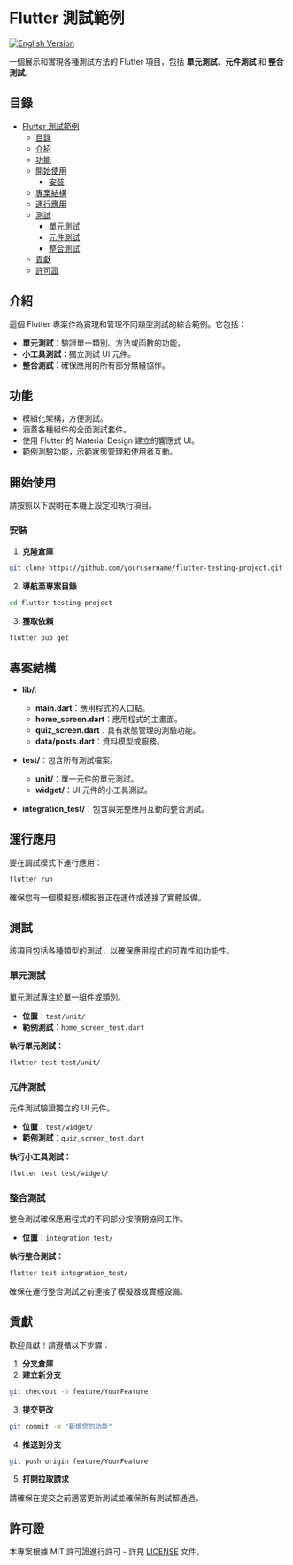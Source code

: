 # Flutter 測試範例

[![English Version](https://img.shields.io/badge/README-English-blue)](README.md)

一個展示和實現各種測試方法的 Flutter 項目，包括 **單元測試**、**元件測試** 和 **整合測試**。

## 目錄

- [Flutter 測試範例](#flutter-測試範例)
  - [目錄](#目錄)
  - [介紹](#介紹)
  - [功能](#功能)
  - [開始使用](#開始使用)
    - [安裝](#安裝)
  - [專案結構](#專案結構)
  - [運行應用](#運行應用)
  - [測試](#測試)
    - [單元測試](#單元測試)
    - [元件測試](#元件測試)
    - [整合測試](#整合測試)
  - [貢獻](#貢獻)
  - [許可證](#許可證)

## 介紹

這個 Flutter 專案作為實現和管理不同類型測試的綜合範例。它包括：

- **單元測試**：驗證單一類別、方法或函數的功能。
- **小工具測試**：獨立測試 UI 元件。
- **整合測試**：確保應用的所有部分無縫協作。

## 功能

- 模組化架構，方便測試。
- 涵蓋各種組件的全面測試套件。
- 使用 Flutter 的 Material Design 建立的響應式 UI。
- 範例測驗功能，示範狀態管理和使用者互動。

## 開始使用

請按照以下說明在本機上設定和執行項目。

### 安裝

1. **克隆倉庫**
 ```bash
 git clone https://github.com/yourusername/flutter-testing-project.git
 ```

2. **導航至專案目錄**
 ```bash
 cd flutter-testing-project
 ```

3. **獲取依賴**
 ```bash
 flutter pub get
 ```

## 專案結構

- **lib/**:
  - **main.dart**：應用程式的入口點。
  - **home_screen.dart**：應用程式的主畫面。
  - **quiz_screen.dart**：具有狀態管理的測驗功能。
  - **data/posts.dart**：資料模型或服務。

- **test/**：包含所有測試檔案。
  - **unit/**：單一元件的單元測試。
  - **widget/**：UI 元件的小工具測試。

- **integration_test/**：包含與完整應用互動的整合測試。

## 運行應用

要在調試模式下運行應用：

```bash
flutter run
```

確保您有一個模擬器/模擬器正在運作或連接了實體設備。

## 測試

該項目包括各種類型的測試，以確保應用程式的可靠性和功能性。

### 單元測試

單元測試專注於單一組件或類別。

- **位置**：`test/unit/`
- **範例測試**：`home_screen_test.dart`

**執行單元測試：**

```bash
flutter test test/unit/
```

### 元件測試

元件測試驗證獨立的 UI 元件。

- **位置**：`test/widget/`
- **範例測試**：`quiz_screen_test.dart`

**執行小工具測試：**

```bash
flutter test test/widget/
```

### 整合測試

整合測試確保應用程式的不同部分按預期協同工作。

- **位置**：`integration_test/`

**執行整合測試：**

```bash
flutter test integration_test/
```

確保在運行整合測試之前連接了模擬器或實體設備。

## 貢獻

歡迎貢獻！請遵循以下步驟：

1. **分叉倉庫**
2. **建立新分支**
 ```bash
 git checkout -b feature/YourFeature
 ```
3. **提交更改**
 ```bash
 git commit -m "新增您的功能"
 ```
4. **推送到分支**
 ```bash
 git push origin feature/YourFeature
 ```
5. **打開拉取請求**

請確保在提交之前適當更新測試並確保所有測試都通過。

## 許可證

本專案根據 MIT 許可證進行許可 - 詳見 [LICENSE](LICENSE) 文件。